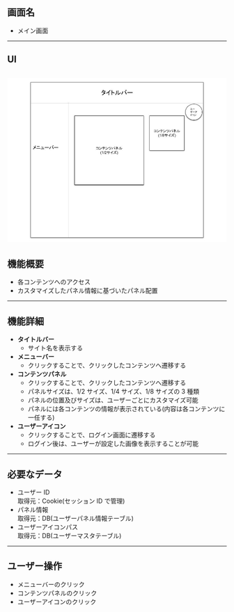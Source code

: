 ## 画面名

-   メイン画面

---

## UI

## ![UI](MainForm.jpg)

## 機能概要

-   各コンテンツへのアクセス
-   カスタマイズしたパネル情報に基づいたパネル配置

---

## 機能詳細

-   **タイトルバー**
    -   サイト名を表示する
-   **メニューバー**
    -   クリックすることで、クリックしたコンテンツへ遷移する
-   **コンテンツパネル**
    -   クリックすることで、クリックしたコンテンツへ遷移する
    -   パネルサイズは、1/2 サイズ、1/4 サイズ、1/8 サイズの 3 種類
    -   パネルの位置及びサイズは、ユーザーごとにカスタマイズ可能
    -   パネルには各コンテンツの情報が表示されている(内容は各コンテンツに一任する)
-   **ユーザーアイコン**
    -   クリックすることで、ログイン画面に遷移する
    -   ログイン後は、ユーザーが設定した画像を表示することが可能

---

## 必要なデータ

-   ユーザー ID<br>
    取得元：Cookie(セッション ID で管理)
-   パネル情報<br>
    取得元：DB(ユーザーパネル情報テーブル)
-   ユーザーアイコンパス<br>
    取得元：DB(ユーザーマスタテーブル)

---

## ユーザー操作

-   メニューバーのクリック
-   コンテンツパネルのクリック
-   ユーザーアイコンのクリック
